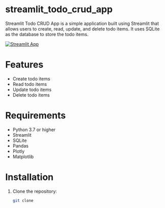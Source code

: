 # streamlit_todo_crud_app
Streamlit Todo CRUD App is a simple application built using Streamlit that allows users to create, read, update, and delete todo items. It uses SQLite as the database to store the todo items.

[![Streamlit App](https://static.streamlit.io/badges/streamlit_badge_black_white.svg)](https://todocrudapp-l4hbakfk5pysm9j3xtvgm6.streamlit.app/)


# Features
- Create todo items
- Read todo items
- Update todo items
- Delete todo items

# Requirements
- Python 3.7 or higher
- Streamlit
- SQLite
- Pandas
- Plotly
- Matplotlib

# Installation
1. Clone the repository:
   ```bash
   git clone
   

